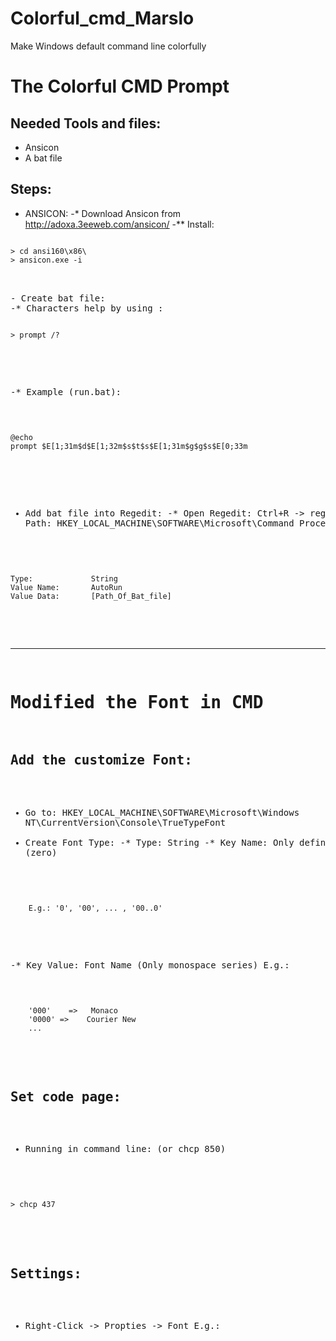 Colorful_cmd_Marslo
===================

Make Windows default command line colorfully

# The Colorful CMD Prompt

## Needed Tools and files:
  - Ansicon
  - A bat file

## Steps:
- ANSICON:
-* Download Ansicon from http://adoxa.3eeweb.com/ansicon/
-** Install:
<pre>
<code>
> cd ansi160\x86\
> ansicon.exe -i
</code>
<pre>

- Create bat file:
-* Characters help by using :
<pre>
<code>
> prompt /?
</code>
</pre>

-* Example (run.bat):
<pre>
<code>
@echo
prompt $E[1;31m$d$E[1;32m$s$t$s$E[1;31m$g$g$s$E[0;33m
</code>
</pre>

- Add bat file into Regedit:
-* Open Regedit: Ctrl+R -> regedit
-* Path: HKEY_LOCAL_MACHINE\SOFTWARE\Microsoft\Command Processor
Key:
<pre>
<code>
Type:             String
Value Name:       AutoRun
Value Data:       [Path_Of_Bat_file]
</code>
</pre>

----------------------------
# Modified the Font in CMD

## Add the customize Font:
- Go to: HKEY_LOCAL_MACHINE\SOFTWARE\Microsoft\Windows NT\CurrentVersion\Console\TrueTypeFont
- Create Font Type:
-* Type:                  String
-* Key Name:       Only defined by '0' (zero)
<pre>
<code>
    E.g.: '0', '00', ... , '00..0'
</code>
</pre>

-* Key Value:         Font Name (Only monospace series)
E.g.:
<pre>
<code>
	'000'    =>   Monaco
	'0000' =>    Courier New
    ...
</code>
</pre>

## Set code page:
- Running in command line: (or chcp 850)
<pre>
<code>
> chcp 437
</code>
</pre>

## Settings:
- Right-Click -> Propties -> Font
E.g.:

